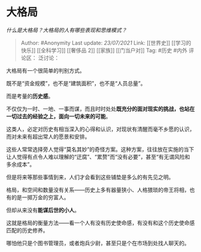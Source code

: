 # 大格局
*什么是大格局？大格局的人有哪些表现和思维模式？*

> Author: #Anonymity
> Last update: *23/07/2021*
> Link: [[世界史]] [[学习的快乐]] [[全科学习]] [[奢侈品 2]] [[家族]] [[门当户对]]
> Tag: #历史 #内外
> 评论区：
> 泛讨论：

大格局有一个很简单的判别方式。

既不是“资金规模”，也不是“建筑面积”，也不是“人员总量”。

而是考量的**历史感**。

不仅仅为一时、一地、一事而谋，而且时时处处**既充分的面对现实的挑战，也站在一切过去的经验之上，面向一切未来的可能**。

这类人，必定对历史有相当深入的心得和认识，对现状有清醒而毫不乡愿的认识，而对未来有超出常人的愿景和安排。

这些人常常选择旁人觉得“莫名其妙”的奇怪方案。这种方案，往往放在实施的当下让人觉得有点令人难以理解的“迂腐”、“累赘”而“没有必要”，甚至“有无谓风险和多余成本”。

但是将来等那些事情到来，人们才会看到这些铺垫是多么的有先见之明。

格局，和空间和数量没有关系——历史上多有器量狭小、人格猥琐的帝王将相，也有的是一掷万金的穷富人。

但却从来没有**能谋后世的小人**。

这就是格局的衡量方法——看一个人有没有历史使命感，有没有和这个历史使命感匹配的历史修养。

哪怕他只是个图书管理员，或者炮兵少尉，甚至只是个在市场到处找人聊天的。

